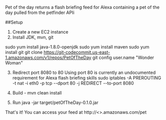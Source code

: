 Pet of the day returns a flash briefing feed for Alexa containing a pet of the day pulled from the petfinder APIi

##Setup

1. Create a new EC2 instance
2. Install JDK, mvn, git

sudo yum install java-1.8.0-openjdk
sudo yum install maven
sudo yum install git
git clone https://git-codecommit.us-east-1.amazonaws.com/v1/repos/PetOfTheDay
git config user.name "Wonder Woman"

3. Redirect port 8080 to 80 
   Using port 80 is currently an undocumented requirement for Alexa flash briefing skills
sudo iptables -A PREROUTING -t nat -i eth0 -p tcp --dport 80 -j REDIRECT --to-port 8080

4. Build - 
      mvn clean install

5. Run
java -jar target/petOfTheDay-0.1.0.jar  

That's it!  You can access your feed at http://<<your ec2 instance>>.amazonaws.com/pet
